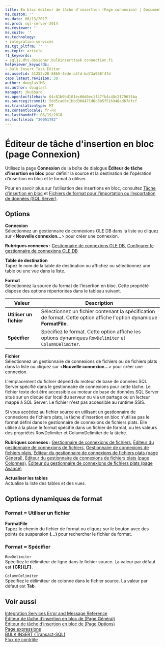 ```yaml
---
title: En bloc éditeur de tâche d’insertion (Page connexion) | Documents Microsoft
ms.custom: ''
ms.date: 06/13/2017
ms.prod: sql-server-2014
ms.reviewer: ''
ms.suite: ''
ms.technology:
- integration-services
ms.tgt_pltfrm: ''
ms.topic: article
f1_keywords:
- sql12.dts.designer.bulkinserttask.connection.f1
helpviewer_keywords:
- Bulk Insert Task Editor
ms.assetid: 51252c20-8865-4ede-a3fd-bd73a968f47d
caps.latest.revision: 30
author: douglaslMS
ms.author: douglasl
manager: jhubbard
ms.openlocfilehash: 04c81b9bd101ec66d0ec1f47fb4c48c2179635ba
ms.sourcegitcommit: 5dd5cad0c1bbd308471d6c885f516948ad67dfcf
ms.translationtype: MT
ms.contentlocale: fr-FR
ms.lasthandoff: 06/19/2018
ms.locfileid: "36051782"
---
```

# <a name="bulk-insert-task-editor-connection-page"></a>Éditeur de tâche d'insertion en bloc (page Connexion)
  Utilisez la page **Connexion** de la boîte de dialogue **Éditeur de tâche d'insertion en bloc** pour définir la source et la destination de l'opération d'insertion en bloc et le format à utiliser.  
  
 Pour en savoir plus sur l’utilisation des insertions en bloc, consultez [Tâche d’insertion en bloc](control-flow/bulk-insert-task.md) et [Fichiers de format pour l’importation ou l’exportation de données &#40;SQL Server&#41;](../relational-databases/import-export/format-files-for-importing-or-exporting-data-sql-server.md).  
  
## <a name="options"></a>Options  
 **Connexion**  
 Sélectionnez un gestionnaire de connexions OLE DB dans la liste ou cliquez sur \<**Nouvelle connexion...**> pour créer une connexion.  
  
 **Rubriques connexes :** [Gestionnaire de connexions OLE DB](connection-manager/ole-db-connection-manager.md), [Configurer le gestionnaire de connexions OLE DB](../../2014/integration-services/configure-ole-db-connection-manager.md)  
  
 **Table de destination**  
 Tapez le nom de la table de destination ou affichez ou sélectionnez une table ou une vue dans la liste.  
  
 **Format**  
 Sélectionnez la source du format de l'insertion en bloc. Cette propriété dispose des options répertoriées dans le tableau suivant.  
  
|Valeur|Description|  
|-----------|-----------------|  
|**Utiliser un fichier**|Sélectionnez un fichier contenant la spécification de format. Cette option affiche l'option dynamique **FormatFile**.|  
|**Spécifier**|Spécifiez le format. Cette option affiche les options dynamiques `RowDelimiter` et `ColumnDelimiter`.|  
  
 **Fichier**  
 Sélectionnez un gestionnaire de connexions de fichiers ou de fichiers plats dans la liste ou cliquez sur \<**Nouvelle connexion...**> pour créer une connexion.  
  
 L'emplacement du fichier dépend du moteur de base de données SQL Server spécifié dans le gestionnaire de connexions pour cette tâche. Le fichier texte doit être accessible au moteur de base de données SQL Server situé sur un disque dur local du serveur ou via un partage ou un lecteur mappé à SQL Server. Le fichier n'est pas accessible au runtime SSIS.  
  
 Si vous accédez au fichier source en utilisant un gestionnaire de connexions de fichiers plats, la tâche d'insertion en bloc n'utilise pas le format défini dans le gestionnaire de connexions de fichiers plats. Elle utilise à la place le format spécifié dans un fichier de format, ou les valeurs des propriétés RowDelimiter et ColumnDelimiter de la tâche.  
  
 **Rubriques connexes :** [Gestionnaire de connexions de fichiers](connection-manager/file-connection-manager.md), [Éditeur du gestionnaire de connexions de fichiers](../../2014/integration-services/file-connection-manager-editor.md), [Gestionnaire de connexions de fichiers plats](connection-manager/flat-file-connection-manager.md), [Éditeur du gestionnaire de connexions de fichiers plats &#40;page Général&#41;](general-page-of-integration-services-designers-options.md), [Éditeur du gestionnaire de connexions de fichiers plats &#40;page Colonnes&#41;](../../2014/integration-services/flat-file-connection-manager-editor-columns-page.md), [Éditeur du gestionnaire de connexions de fichiers plats &#40;page Avancé&#41;](../../2014/integration-services/flat-file-connection-manager-editor-advanced-page.md)  
  
 **Actualiser les tables**  
 Actualise la liste des tables et des vues.  
  
## <a name="format-dynamic-options"></a>Options dynamiques de format  
  
### <a name="format--use-file"></a>Format = Utiliser un fichier  
 **FormatFile**  
 Tapez le chemin du fichier de format ou cliquez sur le bouton avec des points de suspension **(…)** pour rechercher le fichier de format.  
  
### <a name="format--specify"></a>Format = Spécifier  
 `RowDelimiter`  
 Spécifiez le délimiteur de ligne dans le fichier source. La valeur par défaut est **{CR}{LF}**.  
  
 `ColumnDelimiter`  
 Spécifiez le délimiteur de colonne dans le fichier source. La valeur par défaut est **Tab**.  
  
## <a name="see-also"></a>Voir aussi  
 [Integration Services Error and Message Reference](../../2014/integration-services/integration-services-error-and-message-reference.md)   
 [Éditeur de tâche d’insertion en bloc de &#40;Page Général&#41;](../../2014/integration-services/bulk-insert-task-editor-general-page.md)   
 [Éditeur de tâche d’insertion en bloc de &#40;Page Options&#41;](../../2014/integration-services/bulk-insert-task-editor-options-page.md)   
 [Page expressions](expressions/expressions-page.md)   
 [BULK INSERT &#40;Transact-SQL&#41;](/sql/t-sql/statements/bulk-insert-transact-sql)   
 [Flux de contrôle](control-flow/control-flow.md)  
  
  
